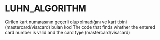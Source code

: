 # LUHN_ALGORITHM
Girilen kart numarasının geçerli olup olmadığını ve kart tipini (mastercard/visacard) bulan kod
The code that finds whether the entered card number is valid and the card type (mastercard/visacard)
